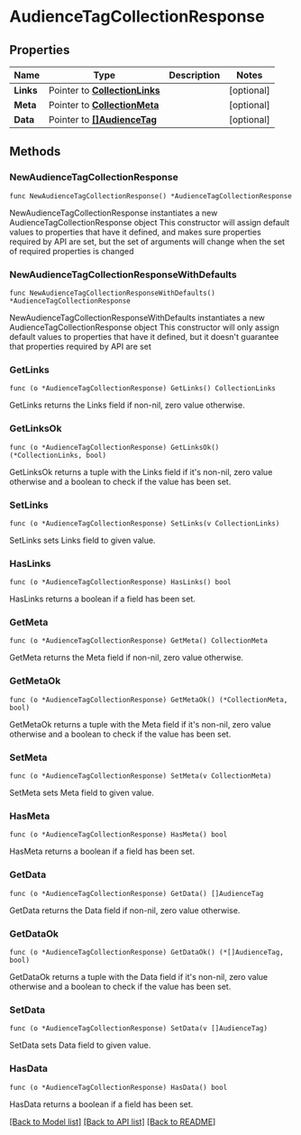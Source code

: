 # AudienceTagCollectionResponse

## Properties

Name | Type | Description | Notes
------------ | ------------- | ------------- | -------------
**Links** | Pointer to [**CollectionLinks**](CollectionLinks.md) |  | [optional] 
**Meta** | Pointer to [**CollectionMeta**](CollectionMeta.md) |  | [optional] 
**Data** | Pointer to [**[]AudienceTag**](AudienceTag.md) |  | [optional] 

## Methods

### NewAudienceTagCollectionResponse

`func NewAudienceTagCollectionResponse() *AudienceTagCollectionResponse`

NewAudienceTagCollectionResponse instantiates a new AudienceTagCollectionResponse object
This constructor will assign default values to properties that have it defined,
and makes sure properties required by API are set, but the set of arguments
will change when the set of required properties is changed

### NewAudienceTagCollectionResponseWithDefaults

`func NewAudienceTagCollectionResponseWithDefaults() *AudienceTagCollectionResponse`

NewAudienceTagCollectionResponseWithDefaults instantiates a new AudienceTagCollectionResponse object
This constructor will only assign default values to properties that have it defined,
but it doesn't guarantee that properties required by API are set

### GetLinks

`func (o *AudienceTagCollectionResponse) GetLinks() CollectionLinks`

GetLinks returns the Links field if non-nil, zero value otherwise.

### GetLinksOk

`func (o *AudienceTagCollectionResponse) GetLinksOk() (*CollectionLinks, bool)`

GetLinksOk returns a tuple with the Links field if it's non-nil, zero value otherwise
and a boolean to check if the value has been set.

### SetLinks

`func (o *AudienceTagCollectionResponse) SetLinks(v CollectionLinks)`

SetLinks sets Links field to given value.

### HasLinks

`func (o *AudienceTagCollectionResponse) HasLinks() bool`

HasLinks returns a boolean if a field has been set.

### GetMeta

`func (o *AudienceTagCollectionResponse) GetMeta() CollectionMeta`

GetMeta returns the Meta field if non-nil, zero value otherwise.

### GetMetaOk

`func (o *AudienceTagCollectionResponse) GetMetaOk() (*CollectionMeta, bool)`

GetMetaOk returns a tuple with the Meta field if it's non-nil, zero value otherwise
and a boolean to check if the value has been set.

### SetMeta

`func (o *AudienceTagCollectionResponse) SetMeta(v CollectionMeta)`

SetMeta sets Meta field to given value.

### HasMeta

`func (o *AudienceTagCollectionResponse) HasMeta() bool`

HasMeta returns a boolean if a field has been set.

### GetData

`func (o *AudienceTagCollectionResponse) GetData() []AudienceTag`

GetData returns the Data field if non-nil, zero value otherwise.

### GetDataOk

`func (o *AudienceTagCollectionResponse) GetDataOk() (*[]AudienceTag, bool)`

GetDataOk returns a tuple with the Data field if it's non-nil, zero value otherwise
and a boolean to check if the value has been set.

### SetData

`func (o *AudienceTagCollectionResponse) SetData(v []AudienceTag)`

SetData sets Data field to given value.

### HasData

`func (o *AudienceTagCollectionResponse) HasData() bool`

HasData returns a boolean if a field has been set.


[[Back to Model list]](../README.md#documentation-for-models) [[Back to API list]](../README.md#documentation-for-api-endpoints) [[Back to README]](../README.md)


